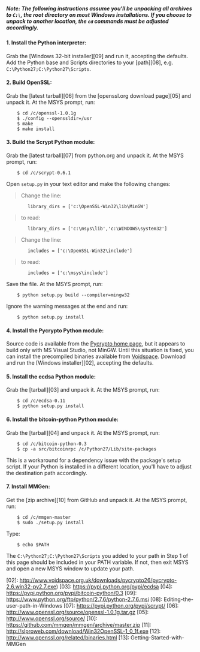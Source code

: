 ##### Note: The following instructions assume you'll be unpacking all archives to `C:\`, the root directory on most Windows installations.  If you choose to unpack to another location, the `cd` commands must be adjusted accordingly.

#### 1. Install the Python interpreter:

Grab the [Windows 32-bit installer][09] and run it, accepting the defaults.
Add the Python base and Scripts directories to your [path][08], e.g.
`C:\Python27;C:\Python27\Scripts`.

#### 2. Build OpenSSL:

Grab the [latest tarball][06] from the [openssl.org download page][05] and unpack
it. At the MSYS prompt, run:

		$ cd /c/openssl-1.0.1g
		$ ./config --openssldir=/usr
		$ make
		$ make install

#### 3. Build the Scrypt Python module:

Grab the [latest tarball][07] from python.org and unpack it. At the MSYS prompt,
run:

		$ cd /c/scrypt-0.6.1

Open `setup.py` in your text editor and make the following changes:

> Change the line:

			library_dirs = ['c:\OpenSSL-Win32\lib\MinGW']

> to read:

			library_dirs = ['c:\msys\lib','c:\WINDOWS\system32']

> Change the line:

			includes = ['c:\OpenSSL-Win32\include']

> to read:

			includes = ['c:\msys\include']

Save the file. At the MSYS prompt, run:

		$ python setup.py build --compiler=mingw32

Ignore the warning messages at the end and run:

		$ python setup.py install

#### 4. Install the Pycrypto Python module:

Source code is available from the [Pycrypto home page][00], but it appears to
build only with MS Visual Studio, not MinGW.  Until this situation is fixed,
you can install the precompiled binaries available from [Voidspace][01].
Download and run the [Windows installer][02], accepting the defaults.

#### 5. Install the ecdsa Python module:

Grab the [tarball][03] and unpack it.  At the MSYS prompt, run:

		$ cd /c/ecdsa-0.11
		$ python setup.py install

#### 6. Install the bitcoin-python Python module:

Grab the [tarball][04] and unpack it.  At the MSYS prompt, run:

		$ cd /c/bitcoin-python-0.3
		$ cp -a src/bitcoinrpc /c/Python27/Lib/site-packages

This is a workaround for a dependency issue with the package's setup script.
If your Python is installed in a different location, you'll have to adjust the
destination path accordingly.

#### 7. Install MMGen:

Get the [zip archive][10] from GitHub and unpack it.  At the MSYS prompt, run:

		$ cd /c/mmgen-master
		$ sudo ./setup.py install

Type:

		$ echo $PATH

The `C:\Python27;C:\Python27\Scripts` you added to your path in Step 1 of this
page should be included in your PATH variable.  If not, then exit MSYS and open
a new MSYS window to update your path.

[00]: https://www.dlitz.net/software/pycrypto/
[01]: http://www.voidspace.org.uk/python/modules.shtml#pycrypto
[02]: http://www.voidspace.org.uk/downloads/pycrypto26/pycrypto-2.6.win32-py2.7.exe)
[03]: https://pypi.python.org/pypi/ecdsa
[04]: https://pypi.python.org/pypi/bitcoin-python/0.3
[09]: https://www.python.org/ftp/python/2.7.6/python-2.7.6.msi
[08]: Editing-the-user-path-in-Windows
[07]: https://pypi.python.org/pypi/scrypt/
[06]: http://www.openssl.org/source/openssl-1.0.1g.tar.gz
[05]: http://www.openssl.org/source/
[10]: https://github.com/mmgen/mmgen/archive/master.zip
[11]: http://slproweb.com/download/Win32OpenSSL-1_0_1f.exe
[12]: http://www.openssl.org/related/binaries.html
[13]: Getting-Started-with-MMGen
